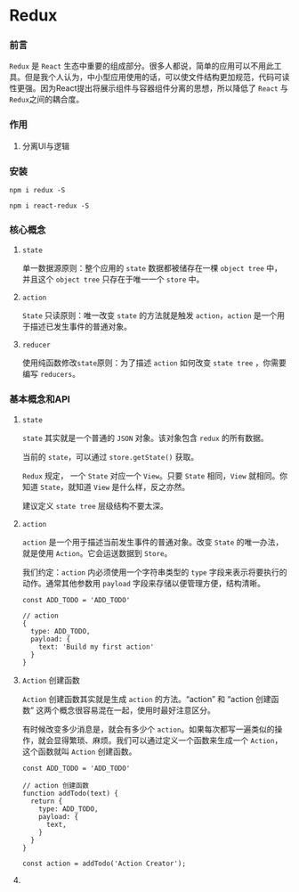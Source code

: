 # Redux

### 前言

```Redux``` 是 ```React``` 生态中重要的组成部分。很多人都说，简单的应用可以不用此工具。但是我个人认为，中小型应用使用的话，可以使文件结构更加规范，代码可读性更强。因为React提出将展示组件与容器组件分离的思想，所以降低了 ```React``` 与 ```Redux```之间的耦合度。

### 作用

  1. 分离UI与逻辑

### 安装

  ```npm i redux -S```

  ```npm i react-redux -S```

### 核心概念


1. ```state```

    单一数据源原则：整个应用的 ```state``` 数据都被储存在一棵 ```object tree``` 中，并且这个 ```object tree``` 只存在于唯一一个 ```store``` 中。

2. ```action```

    ```State``` 只读原则：唯一改变 ```state``` 的方法就是触发 ```action```，```action``` 是一个用于描述已发生事件的普通对象。
  
3. ```reducer```

    使用纯函数修改```state```原则：为了描述 ```action``` 如何改变 ```state tree``` ，你需要编写 ```reducers```。
    

### 基本概念和API

1. ```state```

    ```state``` 其实就是一个普通的 ```JSON``` 对象。该对象包含 ```redux``` 的所有数据。
    
    当前的 ```state```，可以通过 ```store.getState()``` 获取。

    ```Redux``` 规定， 一个 ```State``` 对应一个 ```View```。只要 ```State``` 相同，```View``` 就相同。你知道 ```State```，就知道 ```View``` 是什么样，反之亦然。

    建议定义 ```state tree``` 层级结构不要太深。

2. ```action```

    ```action``` 是一个用于描述当前发生事件的普通对象。改变 ```State``` 的唯一办法，就是使用 ```Action```。它会运送数据到 ```Store```。

    我们约定：```action``` 内必须使用一个字符串类型的 ```type``` 字段来表示将要执行的动作。通常其他参数用 ```payload``` 字段来存储以便管理方便，结构清晰。

    ```
    const ADD_TODO = 'ADD_TODO'

    // action
    {
      type: ADD_TODO,
      payload: {
        text: 'Build my first action'
      }
    }
    ```

3. ```Action``` 创建函数

    ```Action``` 创建函数其实就是生成 ```action``` 的方法。“action” 和 “action 创建函数” 这两个概念很容易混在一起，使用时最好注意区分。

    有时候改变多少消息是，就会有多少个 ```action```。如果每次都写一遍类似的操作，就会显得繁琐、麻烦。我们可以通过定义一个函数来生成一个 ```Action```，这个函数就叫 ```Action``` 创建函数。

    ```
    const ADD_TODO = 'ADD_TODO'

    // action 创建函数
    function addTodo(text) {
      return {
        type: ADD_TODO,
        payload: {
          text,
        }
      }
    }

    const action = addTodo('Action Creator');
    ```

4. 